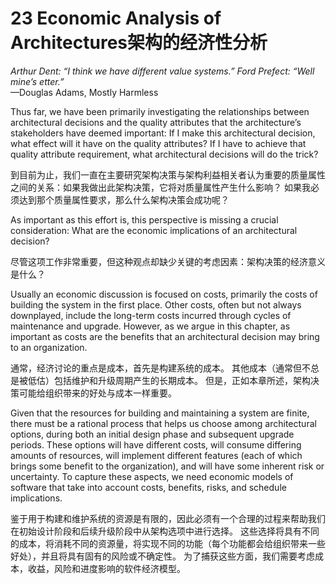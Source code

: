 23 Economic Analysis of Architectures架构的经济性分析
===

_Arthur Dent: “I think we have different value systems.” Ford Prefect: “Well mine’s  etter.”_  
—Douglas Adams, Mostly Harmless

Thus far, we have been primarily investigating the relationships between architectural decisions and the quality attributes that the architecture’s stakeholders have deemed important: If I make this architectural decision, what effect will it have on the quality attributes? If I have to achieve that quality attribute requirement, what architectural decisions will do the trick?

到目前为止，我们一直在主要研究架构决策与架构利益相关者认为重要的质量属性之间的关系：如果我做出此架构决策，它将对质量属性产生什么影响？ 如果我必须达到那个质量属性要求，那么什么架构决策会成功呢？

As important as this effort is, this perspective is missing a crucial consideration: What are the economic implications of an architectural decision?

尽管这项工作非常重要，但这种观点却缺少关键的考虑因素：架构决策的经济意义是什么？

Usually an economic discussion is focused on costs, primarily the costs of building the system in the first place. Other costs, often but not always downplayed, include the long-term costs incurred through cycles of maintenance and upgrade. However, as we argue in this chapter, as important as costs are the benefits that an architectural decision may bring to an organization.

通常，经济讨论的重点是成本，首先是构建系统的成本。 其他成本（通常但不总是被低估）包括维护和升级周期产生的长期成本。 但是，正如本章所述，架构决策可能给组织带来的好处与成本一样重要。

Given that the resources for building and maintaining a system are finite, there must be a rational process that helps us choose among architectural options, during both an initial design phase and subsequent upgrade periods. These options will have different costs, will consume differing amounts of resources, will implement different features (each of which brings some benefit to the organization), and will have some inherent risk or uncertainty. To capture these aspects, we need economic models of software that take into account costs, benefits, risks, and schedule implications.

鉴于用于构建和维护系统的资源是有限的，因此必须有一个合理的过程来帮助我们在初始设计阶段和后续升级阶段中从架构选项中进行选择。 这些选择将具有不同的成本，将消耗不同的资源量，将实现不同的功能（每个功能都会给组织带来一些好处），并且将具有固有的风险或不确定性。 为了捕获这些方面，我们需要考虑成本，收益，风险和进度影响的软件经济模型。
